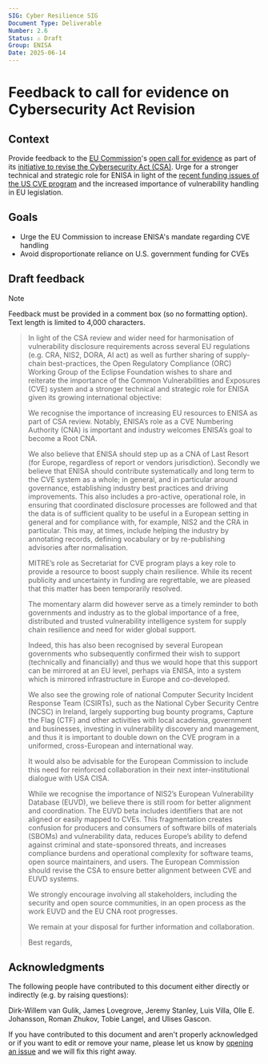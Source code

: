 ```yaml
---
SIG: Cyber Resilience SIG
Document Type: Deliverable
Number: 2.6
Status: ⚠️ Draft
Group: ENISA
Date: 2025-06-14
---
```


# Feedback to call for evidence on Cybersecurity Act Revision

## Context

Provide feedback to the [EU Commission][]'s [open call for evidence](https://ec.europa.eu/info/law/better-regulation/have-your-say/initiatives/14578-The-EU-Cybersecurity-Act_en) as part of its [initiative to revise the Cybersecurity Act (CSA)](https://digital-strategy.ec.europa.eu/en/news/commission-opens-consultation-revising-eu-cybersecurity-act). Urge for a stronger technical and strategic role for ENISA in light of the [recent funding issues of the US CVE program](https://en.wikipedia.org/wiki/Common_Vulnerabilities_and_Exposures#2025_funding_issues) and the increased importance of vulnerability handling in EU legislation.

## Goals

* Urge the EU Commission to increase ENISA's mandate regarding CVE handling
* Avoid disproportionate reliance on U.S. government funding for CVEs

## Draft feedback

> [!NOTE]
> Feedback must be provided in a comment box (so no formatting option). Text length is limited to 4,000 characters.

> In light of the CSA review and wider need for harmonisation of vulnerability disclosure requirements across several EU regulations (e.g. CRA, NIS2, DORA, AI act) as well as further sharing of supply-chain best-practices, the Open Regulatory Compliance (ORC) Working Group of the Eclipse Foundation wishes to share and reiterate the importance of the Common Vulnerabilities and Exposures (CVE) system and a stronger technical and strategic role for ENISA given its growing international objective:
> 
> We recognise the importance of increasing EU resources to ENISA as part of CSA review. Notably, ENISA’s role as a CVE Numbering Authority (CNA) is important and industry welcomes ENISA’s goal to become a Root CNA.
> 
> We also believe that ENISA should step up as a CNA of Last Resort (for Europe, regardless of report or vendors jurisdiction). Secondly we believe that ENISA should contribute systematically and long term to the CVE system as a whole; in general, and in particular around governance, establishing industry best practices and driving improvements. This also includes a pro-active, operational role, in ensuring that coordinated disclosure processes are followed and that the data is of sufficient quality to be useful in a European setting in general and for compliance with, for example, NIS2 and the CRA in particular. This may, at times, include helping the industry by annotating records, defining vocabulary or by re-publishing advisories after normalisation.
> 
> MITRE’s role as Secretariat for CVE program plays a key role to provide a resource to boost supply chain resilience. While its recent publicity and uncertainty in funding are regrettable, we are pleased that this matter has been temporarily resolved.  
> 
> The momentary alarm did however serve as a timely reminder to both governments and industry as to the global importance of a free, distributed and trusted vulnerability intelligence system for supply chain resilience and need for wider global support.
> 
> Indeed, this has also been recognised by several European governments who subsequently confirmed their wish to support (technically and financially) and thus we would hope that this support can be mirrored at an EU level, perhaps via ENISA, into a system which is mirrored infrastructure in Europe and co-developed.
> 
> We also see the growing role of national Computer Security Incident Response Team (CSIRTs), such as the National Cyber Security Centre (NCSC) in Ireland, largely supporting bug bounty programs, Capture the Flag (CTF) and other activities with local academia, government and businesses, investing in vulnerability discovery and management, and thus it is important to double down on the CVE program in a uniformed, cross-European and international way.
> 
> It would also be advisable for the European Commission to include this need for reinforced collaboration in their next inter-institutional dialogue with USA CISA.
> 
>  While we recognise the importance of NIS2’s European Vulnerability Database (EUVD), we believe there is still room for better alignment and coordination. The EUVD beta includes identifiers that are not aligned or easily mapped to CVEs. This fragmentation creates confusion for producers and consumers of software bills of materials (SBOMs) and vulnerability data, reduces Europe’s ability to defend against criminal and state-sponsored threats, and increases compliance burdens and operational complexity for software teams, open source maintainers, and users. The European Commission should revise the CSA to ensure better alignment between CVE and EUVD systems.
> 
> We strongly encourage involving all stakeholders, including the security and open source communities, in an open process as the work EUVD and the EU CNA root progresses.
> 
> We remain at your disposal for further information and collaboration. 
> 
> Best regards,
> 

## Acknowledgments

The following people have contributed to this document either directly or indirectly (e.g. by raising questions):

Dirk-Willem van Gulik,
James Lovegrove,
Jeremy Stanley,
Luis Villa,
Olle E. Johansson,
Roman Zhukov,
Tobie Langel,
and Ulises Gascon.

If you have contributed to this document and aren't properly acknowledged or if you want to edit or remove your name, please let us know by [opening an issue](https://github.com/orcwg/orcwg/issues/new) and we will fix this right away.

[ENISA]: ../../deliverables.md#key-stakeholders
[EU Commission]: ../../deliverables.md#key-stakeholders
